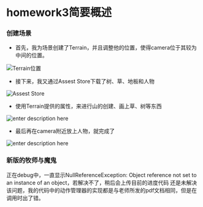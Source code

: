 # homework3简要概述 #
### 创建场景

 - 首先，我为场景创建了Terrain，并且调整他的位置，使得camera位于其较为中间的位置。

![Terrain位置](https://github.com/zhongshuaihui/3D-game-learning/blob/master/homework3/%E6%8D%95%E8%8E%B7.JPG)

 - 接下来，我又通过Assest Store下载了树、草、地板和人物

![Assest Store](https://github.com/zhongshuaihui/3D-game-learning/blob/master/homework3/%E6%8D%95%E8%8E%B71.JPG)

 - 使用Terrain提供的属性，来进行山的创建、画上草、树等东西

![enter description here](https://github.com/zhongshuaihui/3D-game-learning/blob/master/homework3/%E6%8D%95%E8%8E%B72.JPG)
 - 最后再在camera附近放上人物，就完成了

![enter description here](https://github.com/zhongshuaihui/3D-game-learning/blob/master/homework3/%E6%8D%95%E8%8E%B73.JPG)

### 新版的牧师与魔鬼
  正在debug中，一直显示NullReferenceException: Object reference not set to an instance of an object，若解决不了，稍后会上传目前的进度代码
  还是未解决该问题，我的代码中的动作管理器的实现都是与老师所发的pdf文档相同，但是在调用时出了错。
